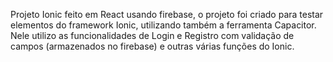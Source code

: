 Projeto Ionic feito em React usando firebase, o projeto foi criado para testar elementos do framework Ionic, utilizando também a ferramenta Capacitor. Nele utilizo as funcionalidades de Login e Registro com validação de campos (armazenados no firebase) e outras várias funções do Ionic. 
